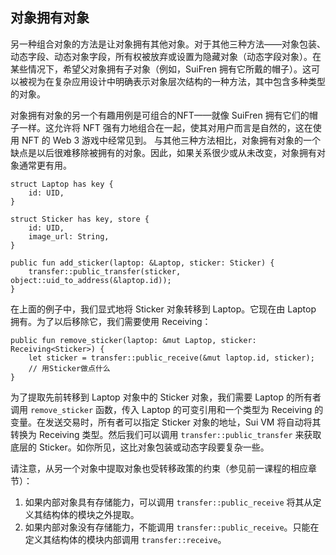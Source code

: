 ## 对象拥有对象

另一种组合对象的方法是让对象拥有其他对象。对于其他三种方法——对象包装、动态字段、动态对象字段，所有权被放弃或设置为隐藏对象（动态字段对象）。在某些情况下，希望父对象拥有子对象（例如，SuiFren 拥有它所戴的帽子）。这可以被视为在复杂应用设计中明确表示对象层次结构的一种方法，其中包含多种类型的对象。

对象拥有对象的另一个有趣用例是可组合的NFT——就像 SuiFren 拥有它们的帽子一样。这允许将 NFT 强有力地组合在一起，使其对用户而言是自然的，这在使用 NFT 的 Web 3 游戏中经常见到。
与其他三种方法相比，对象拥有对象的一个缺点是以后很难移除被拥有的对象。因此，如果关系很少或从未改变，对象拥有对象通常更有用。

```move
struct Laptop has key {
    id: UID,
}

struct Sticker has key, store {
    id: UID,
    image_url: String,
}

public fun add_sticker(laptop: &Laptop, sticker: Sticker) {
    transfer::public_transfer(sticker, object::uid_to_address(&laptop.id));
}
```

在上面的例子中，我们显式地将 Sticker 对象转移到 Laptop。它现在由 Laptop 拥有。为了以后移除它，我们需要使用 Receiving<T>：

```move
public fun remove_sticker(laptop: &mut Laptop, sticker: Receiving<Sticker>) {
    let sticker = transfer::public_receive(&mut laptop.id, sticker);
    // 用Sticker做点什么
}
```
为了提取先前转移到 Laptop 对象中的 Sticker 对象，我们需要 Laptop 的所有者调用 `remove_sticker` 函数，传入 Laptop 的可变引用和一个类型为 Receiving<Sticker> 的变量。在发送交易时，所有者可以指定 Sticker 对象的地址，Sui VM 将自动将其转换为 Receiving<Sticker> 类型。然后我们可以调用 `transfer::public_transfer` 来获取底层的 Sticker。如你所见，这比对象包装或动态字段要复杂一些。

请注意，从另一个对象中提取对象也受转移政策的约束（参见前一课程的相应章节）：
1. 如果内部对象具有存储能力，可以调用 `transfer::public_receive` 将其从定义其结构体的模块之外提取。
2. 如果内部对象没有存储能力，不能调用 `transfer::public_receive`。只能在定义其结构体的模块内部调用 `transfer::receive`。